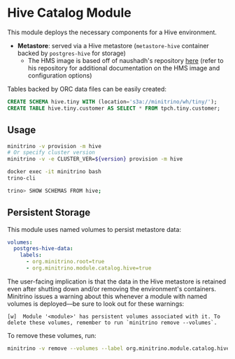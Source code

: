 # Hive Catalog Module

This module deploys the necessary components for a Hive environment.

- **Metastore**: served via a Hive metastore (`metastore-hive` container backed
  by `postgres-hive` for storage)
  - The HMS image is based off of naushadh's repository
    [here](https://github.com/naushadh/hive-metastore) (refer to his repository
    for additional documentation on the HMS image and configuration options)

Tables backed by ORC data files can be easily created:

```sql
CREATE SCHEMA hive.tiny WITH (location='s3a://minitrino/wh/tiny/');
CREATE TABLE hive.tiny.customer AS SELECT * FROM tpch.tiny.customer;
```

## Usage

```sh
minitrino -v provision -m hive
# Or specify cluster version
minitrino -v -e CLUSTER_VER=${version} provision -m hive

docker exec -it minitrino bash 
trino-cli

trino> SHOW SCHEMAS FROM hive;
```

## Persistent Storage

This module uses named volumes to persist metastore data:

```yaml
volumes:
  postgres-hive-data:
    labels:
      - org.minitrino.root=true
      - org.minitrino.module.catalog.hive=true
```

The user-facing implication is that the data in the Hive metastore is retained
even after shutting down and/or removing the environment's containers. Minitrino
issues a warning about this whenever a module with named volumes is deployed––be
sure to look out for these warnings:

```log
[w]  Module '<module>' has persistent volumes associated with it. To delete these volumes, remember to run `minitrino remove --volumes`.
```

To remove these volumes, run:

```sh
minitrino -v remove --volumes --label org.minitrino.module.catalog.hive=true
```
